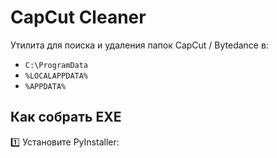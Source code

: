 # CapCut Cleaner

Утилита для поиска и удаления папок CapCut / Bytedance в:
- `C:\ProgramData`
- `%LOCALAPPDATA%`
- `%APPDATA%`

## Как собрать EXE

1️⃣ Установите PyInstaller:
